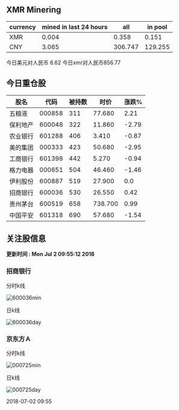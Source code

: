 ## XMR Minering

|currency|mined in last 24 hours|all|in pool|
|---|---|---|---|
|XMR|0.004|0.358|0.151|
|CNY|3.065|306.747|129.255|

今日美元对人民币 6.62	今日xmr对人民币856.77


## 今日重仓股 

|股名|代码|被持数|时价|涨跌%|
|---|---|---|---|---|
|五粮液|000858|311|77.680|2.21|
|保利地产|600048|322|11.860|-2.79|
|农业银行|601288|406|3.410|-0.87|
|美的集团|000333|423|50.680|-2.95|
|工商银行|601398|442|5.270|-0.94|
|格力电器|000651|504|46.460|-1.46|
|伊利股份|600887|519|27.900|0.0|
|招商银行|600036|530|26.550|0.42|
|贵州茅台|600519|658|738.700|0.99|
|中国平安|601318|690|57.680|-1.54|

## 关注股信息
**更新时间 : Mon Jul  2 09:55:12 2018**
### 招商银行 
分时k线

![600036min](http://image.sinajs.cn/newchart/min/n/sh600036.gif)

日k线

![600036day](http://image.sinajs.cn/newchart/daily/n/sh600036.gif)

### 京东方Ａ 
分时k线

![000725min](http://image.sinajs.cn/newchart/min/n/sz000725.gif)

日k线

![000725day](http://image.sinajs.cn/newchart/daily/n/sz000725.gif)

2018-07-02 09:55